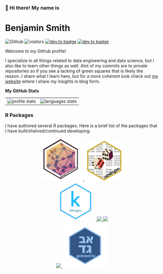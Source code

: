 ### 👋 Hi there! My name is
# __**Benjamin Smith**__ 

![Github](https://img.shields.io/github/followers/benyamindsmith?style=social) ![visitors](https://visitor-badge.laobi.icu/badge?page_id=benyamindsmith.benyamindsmith) [![dev.to badge](https://img.shields.io/badge/-benyamindsmith-%230177B5?style=flat&logo=linkedin)](https://www.linkedin.com/in/benjamin-smith-8116a215b/) [![dev.to badge](https://img.shields.io/badge/-Website-%230177B5?style=flat&logo=wordpress)](https://bensstats.wordpress.com)



Welcome to my Github profile!

I specialize in all things related to data engineering and data science, but I also like to learn other things as well. Alot of my commits are to private repositories so if you see a lacking of green squares that is likely the reason. I share what I learn here, but for a more coherent look check out [my website](https://bensstats.wordpress.com) where I share my insights in blog form. 

<b>My GitHub Stats</b>

<table>
    <tr>
        <td>
            <img src="https://github-readme-stats.vercel.app/api?username=benyamindsmith&amp;show_icons=true&amp;bg_color=0d1117&amp;text_color=f8e3a1&amp;title_color=f9826c&amp;icon_color=6e40c9&hide_border=true"
                alt='profile stats'>
        </td>
        <td>
            <img src="https://github-readme-stats.vercel.app/api/top-langs/?username=benyamindsmith&amp;layout=compact&amp;bg_color=0d1117&amp;text_color=f8e3a1&amp;title_color=f9826c&amp;icon_color=6e40c9&amp;langs_count=10&hide_border=true&hide=html,jupyter%20notebook&exclude_repo=dap"
                alt='languages stats'>
        </td>
    </tr>
</table>

### R Packages

I have authored several R packages. Here is a brief list of the packages that I have built/shelved/continued developing: 

<div align="center">
  <a href="https://github.com/benyamindsmith/ig.degree.betweenness" title="ig.degree.betweenness">
    <img src="https://raw.githubusercontent.com/benyamindsmith/ig.degree.betweenness/refs/heads/main/utils/png/hex_sticker.png" width="140">
  </a>
    <a href="https://github.com/benyamindsmith/randngen" title="randngen">
    <img src="https://raw.githubusercontent.com/benyamindsmith/randngen/refs/heads/main/logo.png" width="130">
  </a>
  
</div>

<div align="center">
  <a href="https://github.com/benyamindsmith/RKaggle" title="RKaggle">
    <img src="https://raw.githubusercontent.com/benyamindsmith/RKaggle/refs/heads/main/utils/png/hex_sticker.png" width="130">
  </a>
  <a href="https://github.com/benyamindsmith/mapBliss" title="mapBliss">
    <img src="https://raw.githubusercontent.com/benyamindsmith/mapBliss/refs/heads/main/mapBliss.png" width="140">
  </a>
  <a href="https://github.com/benyamindsmith/starBliss" title="starBliss">
    <img src="https://raw.githubusercontent.com/benyamindsmith/starBliss/refs/heads/main/starBliss.png" width="140">
  </a>
  
</div>

<div align="center">
  <a href="https://github.com/benyamindsmith/RChessMaster" title="RChessMaster">
    <img src="https://github.com/user-attachments/assets/56ffa648-725d-45c5-9672-b0031cb23551" width="160">
  </a>
 <a href="https://github.com/benyamindsmith/gemmatria" title="gemmatria">
    <img src="https://raw.githubusercontent.com/benyamindsmith/gemmatria/refs/heads/master/gemmatria_package.png" width="150">
  </a>
</div>
